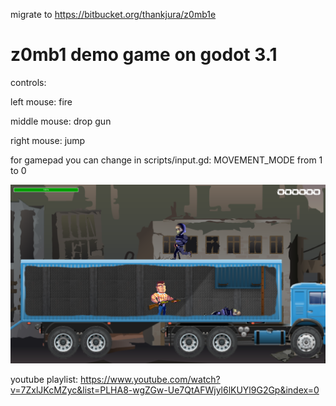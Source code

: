 migrate to https://bitbucket.org/thankjura/z0mb1e

# z0mb1 demo game on godot 3.1

controls:

left mouse: fire

middle mouse: drop gun

right mouse: jump



for gamepad you can change in scripts/input.gd:
MOVEMENT_MODE from 1 to 0

![](preview.png?raw=true)

youtube playlist:
https://www.youtube.com/watch?v=7ZxlJKcMZyc&list=PLHA8-wgZGw-Ue7QtAFWjyl6lKUYl9G2Gp&index=0

